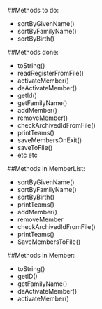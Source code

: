 ##Methods to do:
* sortByGivenName()
* sortByFamilyName()
* sortByBirth()



##Methods done:

* toString()
* readRegisterFromFile()
* activateMember()
* deActivateMember()
* getId()
* getFamilyName()
* addMember()
* removeMember()
* checkArchivedIdFromFile()
* printTeams()
* saveMembersOnExit()
* saveToFile()
* etc etc

##Methods in MemberList:
* sortByGivenName()
* sortByFamilyName()
* sortByBirth()
* printTeams()
* addMember()
* removeMember
* checkArchivedIdFromFile()
* printTeams()
* SaveMembersToFile()

##Methods in Member:
* toString()
* getID()
* getFamilyName()
* deActivateMember()
* activateMember()


